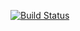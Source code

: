 [![Build Status](https://travis-ci.org/ladybirdweb/laravel-importer.svg?branch=master)](https://travis-ci.org/ladybirdweb/laravel-importer)
